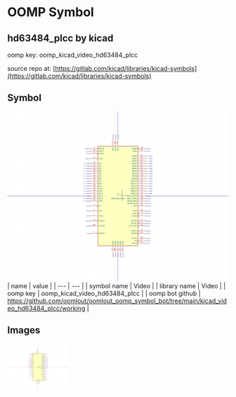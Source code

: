 # OOMP Symbol  
## hd63484_plcc  by kicad  
  
oomp key: oomp_kicad_video_hd63484_plcc  
  
source repo at: [https://gitlab.com/kicad/libraries/kicad-symbols](https://gitlab.com/kicad/libraries/kicad-symbols)  
## Symbol  
  
[![working.png](working_600.png)](working.png)  
| name | value | 
| --- | --- | 
| symbol name | Video | 
| library name | Video | 
| oomp key | oomp_kicad_video_hd63484_plcc | 
| oomp bot github | https://github.com/oomlout/oomlout_oomp_symbol_bot/tree/main/kicad_video_hd63484_plcc/working | 
## Images  
  
[![working.png](working_140.png)](working.png)  
